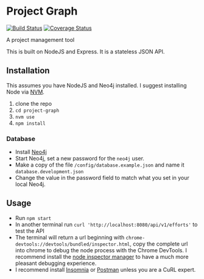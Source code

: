 # Project Graph

[![Build Status](https://travis-ci.org/Andykmcc/project-graph.svg?branch=master)](https://travis-ci.org/Andykmcc/project-graph) [![Coverage Status](https://coveralls.io/repos/github/Andykmcc/project-graph/badge.svg?branch=master)](https://coveralls.io/github/Andykmcc/project-graph?branch=master)


A project management tool

This is built on NodeJS and Express. It is a stateless JSON API.

## Installation

This assumes you have NodeJS and Neo4j installed. I suggest installing Node via [NVM](https://github.com/creationix/nvm).

1. clone the repo
2. `cd project-graph`
3. `nvm use`
4. `npm install`

### Database

* Install [Neo4j](https://neo4j.com/download/community-edition/)
* Start Neo4j, set a new password for the `neo4j` user.
* Make a copy of the file `/config/database.example.json` and name it `database.development.json`
* Change the value in the password field to match what you set in your local Neo4j.

## Usage

* Run `npm start`
* In another terminal run `curl 'http://localhost:8080/api/v1/efforts'` to test the API
* The terminal will return a url beginning with `chrome-devtools://devtools/bundled/inspector.html`, copy the complete url into chrome to debug the node process with the Chrome DevTools. I recommend install the [node inspector manager](https://chrome.google.com/webstore/detail/nodejs-v8-inspector-manag/gnhhdgbaldcilmgcpfddgdbkhjohddkj?hl=en-US) to have a much more pleasant debugging experience.
* I recommend install [Insomnia](https://insomnia.rest/) or [Postman](https://www.getpostman.com/) unless you are a CuRL expert.
